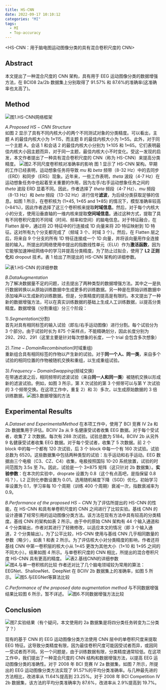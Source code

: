 ```yaml
---
title: HS-CNN
date: 2022-09-17 10:10:12
categories: "MI"
tags:
  - MI
  - Top-accuracy
---
```


<HS-CNN：用于脑电图运动图像分类的具有混合卷积尺度的 CNN>

<!--more-->

## **Abstract**

本文提出了一种混合尺度的 CNN 架构，具有用于 EEG 运动图像分类的数据增强方法，在 BCI08 2a/2b 数据集上分别取得了 91.57% 和 87.6%的准确率(这准确率也太高了)。

## **Method**

![图1.HS-CNN网络框架](/imgs/HS-CNN/HS-CNN%20网络框架.png)

$A.Proposed\ HS-CNN \ Structure$  
 如图 2 显示了具有不同内核大小的两个不同测试对象的分类精度。可以看出，主题 A 的最佳内核大小为 1×115，而主题 B 的最佳内核大小为 1×55。此外，对于同一个主题 A，会话 1 和会话 2 的最佳内核大小分别为 1×105 和 1×65。它们表明最佳内核大小因主题而异，对于同一主题，最佳内核大小不时变化。受这一发现的启发，本文作者提出了一种具有混合卷积尺度的 CNN（称为 HS-CNN）来提高分类精度。
![图2.不同尺度卷积核对准确率的影响](/imgs/HS-CNN/不同卷积核对应准确率.png)
图 1 显示了 HS-CNN 架构。早期的工作已经表明，运动想象任务将导致 $mu$ 和 $beta$ 频带（8-32 Hz）中的去同步（ERD）和同步（ERS）现象。近年来，一些工作表明，$theta$ 波段（4-7 Hz）在运动想象任务中也起着至关重要的作用，因为左手/右手运动想象任务之间的 $theta$ 波段 ERD 显着不同。因此，作者选择了 $theta$ 频段（4-7 Hz）、$mu$ 频段（8-13 Hz）和 $beta$ 频段（13-32 Hz）进行信号**滤波**，为后续分类获取足够的信息。如图 1 所示，在卷积核为 (1×45, 1×65 and 1×85) 的情况下，模型准确率较高(>84%)，因此作者选择了这三个卷积核来提取**时域信息**。然后，对于每个内核大小的分支，使用沿垂直轴的一维内核来提取**空间域信息**。通过这种方式，提取了具有不同卷积尺度的不同域（时间、频率和空间）的脑电信息。对于特征融合，在 Flatten 层中，通过将 2D 特征中的行连接成 1D 向量来将 2D 特征映射到 1D 特征。这对所有九个分支都完成了（频域 3 个、时域 3 个）。然后，在 Flatten 层之后，将来自 9 个分支的所有 1D 特征连接成一个 1D 向量，并将该向量用作全连接层的输入。所提出的网络使用中提出的指数线性单元（ELU）作为**激活函数**，因为它能够加速神经网络中的学习并提高分类精度。为了防止过拟合，使用了 **L2 正则化**和 dropout 技术。表 1 给出了所提出的 HS-CNN 架构的详细参数。

![表1.HS-CNN 的详细参数](/imgs/HS-CNN/本文所用CNN的参数.png)

$B.Data Augmentation$  
 为了解决数据量不足的问题，过去提出了两种类型的数据增强方法。其中之一是执行数据转换以从原始训练数据中生成更多的训练数据。另一种是在原始训练数据中添加噪声以生成新的训练数据。但是，分类精度的提高是有限的。本文提出了一种新的数据增强方法，可以在真实训练数据的基础上生成人工训练数据，以提高分类精度。数据增强（分割重组）分三个阶段：

$1).Segmentation$(分割)  
 首先对具有相同标签的输入试验（即左/右手运动图像）进行分割。每个试验分为 3 个部分。由于试验时长为 875 个采样点，不能精确划分，因此长度分别为 292、292、291（这里主要是针对每次想象的长度，一个 trial 会包含多次想象）

$2).Time-Domain Recombination$(时域重组)  
 重新组合具有相同标签的作物以产生新的试验。对于**同一个人、同一类**，来自多个试验的相同位置的作物被随机交换和重组，以生成重组试验。

$3).Frequency-Domain Swapping$(频域交换)  
 在带通滤波之后，相同频带的滤波试验（来自**同一人和同一类**）被随机交换以形成新的滤波试验。例如，如图 3 所示，第 X 次试验的第 3 个频带可以与第 Y 次试验的 3 个频带交换。在这项工作中，重复 2）和 3）多次，以生成原始数据的 3 倍训练数据。![图3.数据增强的方法](/imgs/HS-CNN/数据增强的方法.png)

## **Experimental Results**

$A.Dataset \ and \ Experimental Method$
在本项工作中，使用了 BCI 竞赛 IV 2a 和 2b 数据集用于评估。BCIIV 2a 从 9 名健康受试者收集 EEG 数据。对于每个受试者，收集了 2 次数据。每次有 288 次试验。试验总数为 5184。BCIIV 2b 从另外 9 名健康受试者收集 EEG 数据。对于每个受试者，收集了 5 次数据。前 2 个 block 中的每一个都有 120 次试验，后 3 个 block 中每一个有 160 次试验。试验总数为 6520。这些数据集中包括两种类型的试验：左手运动和右手运动。EEG 数据由三个电极（C3、CZ、C4）收集，电极按照国际 10-20 系统放置，试验的时间范围为 3.5s 至 7s。因此，试验是一个 3×875 矩阵（这只针对 2b 数据集）。**实验参数**：在本次的实验中，droprate 设置为 0.8（这个有点高吧，是指保留 0.8 吗？），L2 正则化参数设置为 0.01。选用随机梯度下降（SGD）优化。初始学习率设置为 0.1，学习率每 10 个周期（训练 400 个周期）衰减一次，指数衰减率为 0.9。

$B.Performance \ of \ the \ proposed \ HS-CNN$
为了评估所提出的 HS-CNN 的性能，在 HS-CNN 和具有单卷积尺度的 CNN 之间进行了比较实验。基线 CNN 的设计遵循了经常引用的运动图像分类方法。该方法在现有方法中具有较高的分类精度。基线 CNN 的架构如表 2 所示。由于中的原始 CNN 架构有 44 个输入通道和 4 个分类输出，作者对其进行了轻微修改，以适应本文的情况（即 3 个输入通道，2 个分类输出）。为了公平比较，HS-CNN 使用与基线 CNN 几乎相同数量的参数（略少），如表 1 和表 2 所示。为了评估核大小对分类精度的影响，作者还将基线 CNN 中第一卷积层的核大小从 1×45 更改为其他大小（1×10 和 1×95 之间的不同大小）。结果如图 4 所示。与单卷积尺度的 CNN 相比，所提出的混合卷积尺度 HS-CNN 具有更高的精度。
![表2.基线CNN的详细参数](/imgs/HS-CNN/基线CNN详细参数.png)
![图4.与单一卷积核的比较](/imgs/HS-CNN/与单一卷积核的比较.png)
作者还对比了几个脑电领域较为常用的算法：EEGNet、ShallowNet、DeepNet 在 BCIIV 2b 数据集上的准确率，如图 5 所示。
![图5.与EEGNet等算法比较](/imgs/HS-CNN/与EEGNet等比较.png)

$C.Performance \ of \ the \ proposed \ data \ augmentation \ method$
与不同数据增强结果比较图 6 所示，暂不详述。
![图6.不同数据增强方法比较](/imgs/HS-CNN/不同数据增强方法比较.png)

## **Conclusion**

![图7.实验结果](/imgs/HS-CNN/实验结果.png)（有个疑问，本文使用的 2a 数据集是将四分类任务转变为二分类了？）

现有的基于 CNN 的 EEG 运动图像分类方法使用 CNN 层中的单卷积尺度来提取 EEG 特征。这导致分类精度有限，因为最佳卷积尺度可能因受试者而异，或因同一受试者而不同。另一个问题是，由于训练数据有限，分类精度通常较低。在这项工作中，我们提出了一种混合尺度的 CNN 结构和数据增强方法，以提高 EEG 运动图像分类的准确性。对于 2008 年 BCI 竞赛 IV 2a 数据集，如图 7 所示，所提出的 EEG 运动图像分类方法实现了 91.57%的平均分类准确率。与几种最先进的方法相比，改进率从 11.64%提高到 23.25%。对于 2008 年 BCI Competition IV 2b 数据集，该方法的平均分类准确率为 87.6%，改进率从 2.9%提高到 19.7%。
